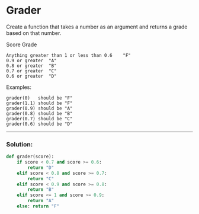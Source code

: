 # Grader

Create a function that takes a number as an argument and returns a grade based on that number.

Score	Grade

```
Anything greater than 1 or less than 0.6	"F"
0.9 or greater	"A"
0.8 or greater	"B"
0.7 or greater	"C"
0.6 or greater	"D"
```

Examples:

```
grader(0)   should be "F"
grader(1.1) should be "F"
grader(0.9) should be "A"
grader(0.8) should be "B"
grader(0.7) should be "C"
grader(0.6) should be "D"
```

---

### Solution:

```python
def grader(score):
    if score < 0.7 and score >= 0.6:
        return "D"
    elif score < 0.8 and score >= 0.7:
        return "C"
    elif score < 0.9 and score >= 0.8:
        return "B"
    elif score <= 1 and score >= 0.9:
        return "A"
    else: return "F"
```
